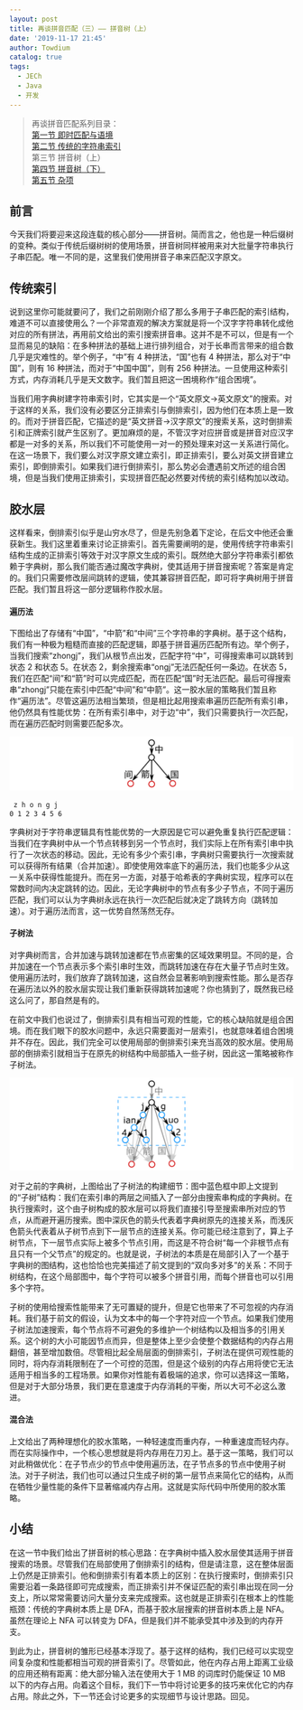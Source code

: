 ```yaml
---
layout: post
title: 再谈拼音匹配（三）—— 拼音树（上）
date: '2019-11-17 21:45'
author: Towdium
catalog: true
tags:
  - JECh
  - Java
  - 开发
---
```


> 再谈拼音匹配系列目录：  
> [第一节 即时匹配与语境][10]  
> [第二节 传统的字符串索引][11]  
> 第三节 拼音树（上）  
> [第四节 拼音树（下）][13]  
> [第五节 杂项][14]

## 前言

今天我们将要迎来这段连载的核心部分——拼音树。简而言之，他也是一种后缀树的变种。类似于传统后缀树树的使用场景，拼音树同样被用来对大批量字符串执行子串匹配。唯一不同的是，这里我们使用拼音子串来匹配汉字原文。

## 传统索引

说到这里你可能就要问了，我们之前刚刚介绍了那么多用于子串匹配的索引结构，难道不可以直接使用么？一个非常直观的解决方案就是将一个汉字字符串转化成他对应的所有拼法，再用前文给出的索引搜索拼音串。这并不是不可以，但是有一个显而易见的缺陷：在多种拼法的基础上进行排列组合，对于长串而言带来的组合数几乎是灾难性的。举个例子，“中”有 4 种拼法，“国”也有 4 种拼法，那么对于“中国”，则有 16 种拼法，而对于“中国中国”，则有 256 种拼法。一旦使用这种索引方式，内存消耗几乎是天文数字。我们暂且把这一困境称作“组合困境”。

当我们用字典树建字符串索引时，它其实是一个“英文原文->英文原文”的搜索。对于这样的关系，我们没有必要区分正排索引与倒排索引，因为他们在本质上是一致的。而对于拼音匹配，它描述的是“英文拼音->汉字原文”的搜索关系，这时倒排索引和正牌索引就产生区别了。更加麻烦的是，不管汉字对应拼音或是拼音对应汉字都是一对多的关系，所以我们不可能使用一对一的预处理来对这一关系进行简化。在这一场景下，我们要么对汉字原文建立索引，即正排索引，要么对英文拼音建立索引，即倒排索引。如果我们进行倒排索引，那么势必会遭遇前文所述的组合困境，但是当我们使用正排索引，实现拼音匹配必然要对传统的索引结构加以改动。

## 胶水层

这样看来，倒排索引似乎是山穷水尽了，但是先别急着下定论，在后文中他还会重获新生。我们这里着重来讨论正排索引。首先需要阐明的是，使用传统字符串索引结构生成的正排索引等效于对汉字原文生成的索引。既然绝大部分字符串索引都依赖于字典树，那么我们能否通过魔改字典树，使其适用于拼音搜索呢？答案是肯定的。我们只需要修改层间跳转的逻辑，使其兼容拼音匹配，即可将字典树用于拼音匹配。我们暂且将这一部分逻辑称作胶水层。

#### 遍历法

下图给出了存储有“中国”，“中箭”和“中间”三个字符串的字典树。基于这个结构，我们有一种极为粗糙而直接的匹配逻辑，即基于拼音遍历匹配所有边。举个例子，当我们搜索“zhongj”，我们从根节点出发，匹配字符“中”，可得搜索串可以跳转到状态 2 和状态 5。在状态 2，剩余搜索串“ongj”无法匹配任何一条边。在状态 5，我们在匹配“间”和“箭”时可以完成匹配，而在匹配“国”时无法匹配。最后可得搜索串“zhongj”只能在索引中匹配“中间”和“中箭”。这一胶水层的策略我们暂且称作“遍历法”。尽管这遍历法相当繁琐，但是相比起用搜索串遍历匹配所有索引串，他仍然具有性能优势：在所有索引串中，对于边“中”，我们只需要执行一次匹配，而在遍历匹配时则需要匹配多次。

![traverse][1]

```
 z h o n g j
0 1 2 3 4 5 6
```

字典树对于字符串逻辑具有性能优势的一大原因是它可以避免重复执行匹配逻辑：当我们在字典树中从一个节点转移到另一个节点时，我们实际上在所有索引串中执行了一次状态的移动。因此，无论有多少个索引串，字典树只需要执行一次搜索就可以获得所有结果（合并加速）。即使使用效率底下的遍历法，我们也能多少从这一关系中获得性能提升。而在另一方面，对基于哈希表的字典树实现，程序可以在常数时间内决定跳转的边。因此，无论字典树中的节点有多少子节点，不同于遍历匹配，我们可以认为字典树永远在执行一次匹配后就决定了跳转方向（跳转加速）。对于遍历法而言，这一优势自然荡然无存。

#### 子树法

对字典树而言，合并加速与跳转加速都在节点密集的区域效果明显。不同的是，合并加速在一个节点表示多个索引串时生效，而跳转加速在存在大量子节点时生效。使用遍历法时，我们放弃了跳转加速，这自然会显著影响到搜索性能。那么是否存在遍历法以外的胶水层实现让我们重新获得跳转加速呢？你也猜到了，既然我已经这么问了，那自然是有的。

在前文中我们也说过了，倒排索引具有相当可观的性能，它的核心缺陷就是组合困境。而在我们眼下的胶水问题中，永远只需要面对一层索引，也就意味着组合困境并不存在。因此，我们完全可以使用局部的倒排索引来充当高效的胶水层。使用局部的倒排索引就相当于在原先的树结构中局部插入一些子树，因此这一策略被称作子树法。

![sub][2]

对于之前的字典树，上图给出了子树法的构建细节：图中蓝色框中即上文提到的“子树”结构：我们在索引串的两层之间插入了一部分由搜索串构成的字典树。在执行搜索时，这个由子树构成的胶水层可以将我们直接引导至搜索串所对应的节点，从而避开遍历搜索。图中深灰色的箭头代表着字典树原先的连接关系，而浅灰色箭头代表着从子树节点到下一层节点的连接关系。你可能已经注意到了，算上子树节点，下一层节点实际上被多个节点引用，而这是不符合树“每一个非根节点有且只有一个父节点”的规定的。也就是说，子树法的本质是在局部引入了一个基于字典树的图结构，这也恰恰也完美描述了前文提到的“双向多对多”的关系：不同于树结构，在这个局部图中，每个字符可以被多个拼音引用，而每个拼音也可以引用多个字符。

子树的使用给搜索性能带来了无可置疑的提升，但是它也带来了不可忽视的内存消耗。我们基于前文的假设，认为文本中的每一个字符对应一个节点。如果我们使用子树法加速搜索，每个节点将不可避免的多维护一个树结构以及相当多的引用关系。这个树的大小可能因节点而异，但是整体上至少会使整个数据结构的内存占用翻倍，甚至增加数倍。尽管相比起全局层面的倒排索引，子树法在提供可观性能的同时，将内存消耗限制在了一个可控的范围，但是这个级别的内存占用将使它无法适用于相当多的工程场景。如果你对性能有着极端的追求，你可以选择这一策略，但是对于大部分场景，我们更在意速度于内存消耗的平衡，所以大可不必这么激进。

#### 混合法

上文给出了两种理想化的胶水策略，一种轻速度而重内存，一种重速度而轻内存。而在实际操作中，一个核心思想就是将内存用在刀刃上。基于这一策略，我们可以对此稍做优化：在子节点少的节点中使用遍历法，在子节点多的节点中使用子树法。对于子树法，我们也可以通过只生成子树的第一层节点来简化它的结构，从而在牺牲少量性能的条件下显著缩减内存占用。这就是实际代码中所使用的胶水策略。

## 小结

在这一节中我们给出了拼音树的核心思路：在字典树中插入胶水层使其适用于拼音搜索的场景。尽管我们在局部使用了倒排索引的结构，但是请注意，这在整体层面上仍然是正排索引。他和倒排索引有着本质上的区别：在执行搜索时，倒排索引只需要沿着一条路径即可完成搜索，而正排索引并不保证匹配的索引串出现在同一分支上，所以常常需要访问大量分支来完成搜索。这也就是正排索引在根本上的性能瓶颈：传统的字典树本质上是 DFA，而基于胶水层搜索的拼音树本质上是 NFA。虽然在理论上 NFA 可以转变为 DFA，但是我们并不能承受其中涉及到的内存开支。

到此为止，拼音树的雏形已经基本浮现了。基于这样的结构，我们已经可以实现空间复杂度和性能都相当可观的拼音索引了。尽管如此，他在内存占用上距离工业级的应用还稍有距离：绝大部分输入法在使用大于 1 MB 的词库时仍能保证 10 MB 以下的内存占用。向着这个目标，我们下一节中将讨论更多的技巧来优化它的内存占用。除此之外，下一节还会讨论更多的实现细节与设计思路。回见。


[1]: /img/posts/2019/pinyin-search-again-3_1.png
[2]: /img/posts/2019/pinyin-search-again-3_2.png
[10]: https://www.towdium.me/2019/11/05/pinyin-search-again-1/
[11]: https://www.towdium.me/2019/11/10/pinyin-search-again-2/
[12]: https://www.towdium.me/2019/11/17/pinyin-search-again-3/
[13]: https://www.towdium.me/2019/11/20/pinyin-search-again-4/
[14]: https://www.towdium.me/2019/11/27/pinyin-search-again-5/
